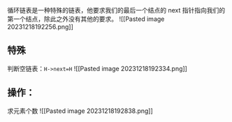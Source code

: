 循环链表是一种特殊的链表，他要求我们的最后一个结点的 next 指针指向我们的第一个结点，除此之外没有其他的要求。
![[Pasted image 20231218192256.png]]

## 特殊
判断空链表：`H->next=H`
![[Pasted image 20231218192334.png]]

## 操作：
求元素个数
![[Pasted image 20231218192838.png]]
